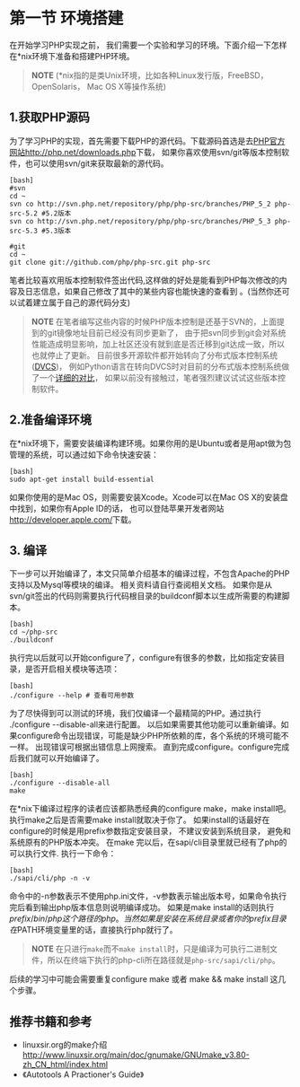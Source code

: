 # 第一节 环境搭建

在开始学习PHP实现之前， 我们需要一个实验和学习的环境。下面介绍一下怎样在\*nix环境下准备和搭建PHP环境。

>**NOTE**
>(\*nix指的是类Unix环境，比如各种Linux发行版，FreeBSD， OpenSolaris， Mac OS X等操作系统)

## 1.获取PHP源码
为了学习PHP的实现，首先需要下载PHP的源代码。下载源码首选是去[PHP官方网站http://php.net/downloads.php](http://php.net/downloads.php)下载，
如果你喜欢使用svn/git等版本控制软件，也可以使用svn/git来获取最新的源代码。

	[bash]
	#svn
	cd ~
	svn co http://svn.php.net/repository/php/php-src/branches/PHP_5_2 php-src-5.2 #5.2版本
	svn co http://svn.php.net/repository/php/php-src/branches/PHP_5_3 php-src-5.3 #5.3版本

	#git
	cd ~
	git clone git://github.com/php/php-src.git php-src

笔者比较喜欢用版本控制软件签出代码,这样做的好处是能看到PHP每次修改的内容及日志信息，如果自己修改了其中的某些内容也能快速的查看到
。(当然你还可以试着建立属于自己的源代码分支)

>**NOTE**
>在笔者编写这些内容的时候PHP版本控制是还基于SVN的，上面提到的git镜像地址目前已经没有同步更新了，
>由于把svn同步到git会对系统性能造成明显影响，加上社区还没有就到底是否迁移到git达成一致，所以也就停止了更新。
>目前很多开源软件都开始转向了分布式版本控制系统([DVCS](http://en.wikipedia.org/wiki/Distributed_revision_control))，
>例如Python语言在转向DVCS时对目前的分布式版本控制系统做了一个[详细的对比](http://www.python.org/dev/peps/pep-0374/)，
>如果以前没有接触过，笔者强烈建议试试这些版本控制软件。

## 2.准备编译环境
在\*nix环境下，需要安装编译构建环境。如果你用的是Ubuntu或者是用apt做为包管理的系统，可以通过如下命令快速安装：

	[bash]
	sudo apt-get install build-essential

如果你使用的是Mac OS，则需要安装Xcode。Xcode可以在Mac OS X的安装盘中找到，如果你有Apple ID的话，
也可以登陆苹果开发者网站<http://developer.apple.com/>下载。

## 3. 编译
下一步可以开始编译了，本文只简单介绍基本的编译过程，不包含Apache的PHP支持以及Mysql等模块的编译。
相关资料请自行查阅相关文档。
如果你是从svn/git签出的代码则需要执行代码根目录的buildconf脚本以生成所需要的构建脚本。

	[bash]
	cd ~/php-src
	./buildconf

执行完以后就可以开始configure了，configure有很多的参数，比如指定安装目录，是否开启相关模块等选项：
	
	[bash]
	./configure --help # 查看可用参数

为了尽快得到可以测试的环境，我们仅编译一个最精简的PHP。通过执行 ./configure --disable-all来进行配置。
以后如果需要其他功能可以重新编译。如果configure命令出现错误，可能是缺少PHP所依赖的库，各个系统的环境可能不一样。
出现错误可根据出错信息上网搜索。 直到完成configure。configure完成后我们就可以开始编译了。 

	[bash]
    ./configure --disable-all
	make

在\*nix下编译过程序的读者应该都熟悉经典的configure make，make install吧。执行make之后是否需要make install就取决于你了。
如果install的话最好在configure的时候是用prefix参数指定安装目录， 不建议安装到系统目录， 避免和系统原有的PHP版本冲突。
在make 完以后，在sapi/cli目录里就已经有了php的可以执行文件. 执行一下命令：

	[bash]
	./sapi/cli/php -n -v

命令中的-n参数表示不使用php.ini文件，-v参数表示输出版本号，如果命令执行完后看到输出php版本信息则说明编译成功。
如果是make install的话则执行$prefix/bin/php这个路径的php。
当然如果是安装在系统目录或者你的prefix目录在$PATH环境变量里的话，直接执行php就行了。

>**NOTE**
>在只进行``make``而不``make install``时，只是编译为可执行二进制文件，所以在终端下执行的php-cli所在路径就是``php-src/sapi/cli/php``。

后续的学习中可能会需要重复configure make 或者 make && make install 这几个步骤。

## 推荐书籍和参考
* linuxsir.org的make介绍 <http://www.linuxsir.org/main/doc/gnumake/GNUmake_v3.80-zh_CN_html/index.html>
* 《Autotools A Practioner's Guide》
